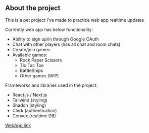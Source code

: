 ## About the project
This is a pet project I've made to practice web app realtime updates

Currently web app has below functionality:
- Ability to sign up/in through Google OAuth
- Chat with other players (has all chat and room chats)
- Create/join games
- Available games:
  - Rock Paper Scissors
  - Tic Tac Toe
  - BattleShips
  - Other games (WIP)

Frameworks and libraries used in the project:
- React.js / Next.js
- Tailwind (styling)
- Shadcn (styling)
- Clerk (authentication)
- Convex (realtime DB) 

[WebApp link](https://keyzeroc-online.vercel.app/)
